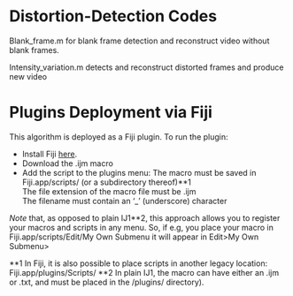 # Distortion-Detection Codes

Blank_frame.m for blank frame detection and reconstruct video without blank frames.

Intensity_variation.m detects and reconstruct distorted frames and produce new video

# Plugins Deployment via Fiji
This algorithm is deployed as a Fiji plugin. To run the plugin:

* Install Fiji [here](https://imagej.net/software/fiji/downloads).
* Download the .ijm macro
* Add the script to the plugins menu:
The macro must be saved in Fiji.app/scripts/ (or a subdirectory thereof)**1    <br/>
The file extension of the macro file must be .ijm                              <br/>
The filename must contain an ‘_’ (underscore) character                        <br/>

_Note_ that, as opposed to plain IJ1**2, this approach allows you to register your macros and scripts in any menu. So, if e.g, you place your macro in Fiji.app/scripts/Edit/My Own Submenu it will appear in Edit>My Own Submenu>

**1 In Fiji, it is also possible to place scripts in another legacy location: Fiji.app/plugins/Scripts/
**2 In plain IJ1, the macro can have either an .ijm or .txt, and must be placed in the /plugins/ directory).
